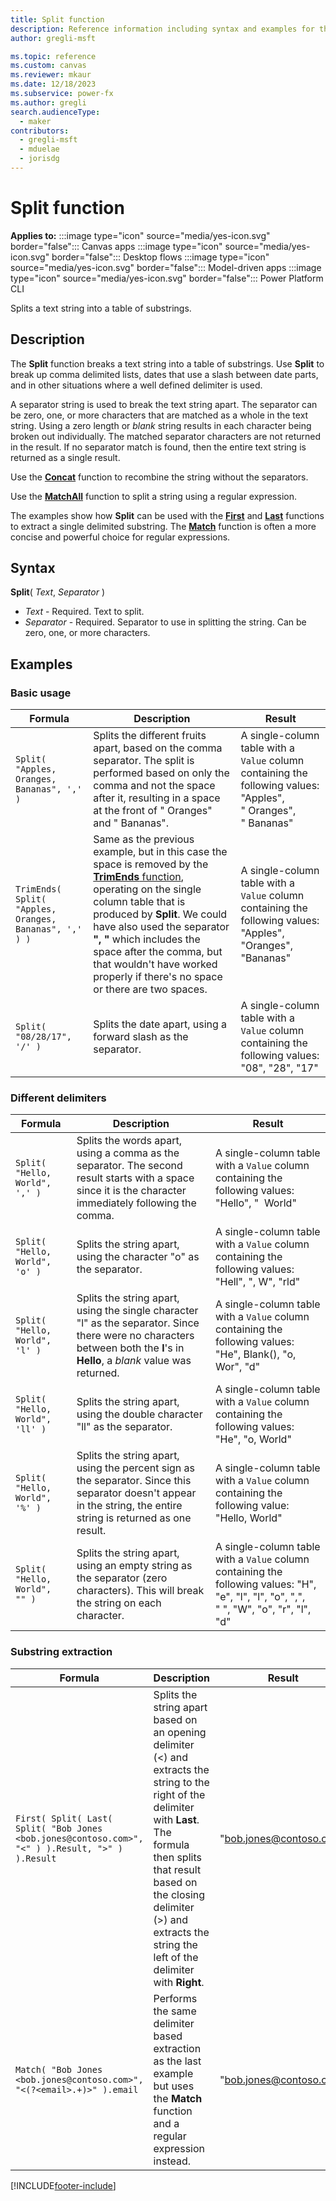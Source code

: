 ```yaml
---
title: Split function
description: Reference information including syntax and examples for the Split function.
author: gregli-msft

ms.topic: reference
ms.custom: canvas
ms.reviewer: mkaur
ms.date: 12/18/2023
ms.subservice: power-fx
ms.author: gregli
search.audienceType:
  - maker
contributors:
  - gregli-msft
  - mduelae
  - jorisdg
---
```


# Split function

**Applies to:** :::image type="icon" source="media/yes-icon.svg" border="false"::: Canvas apps :::image type="icon" source="media/yes-icon.svg" border="false"::: Desktop flows :::image type="icon" source="media/yes-icon.svg" border="false"::: Model-driven apps :::image type="icon" source="media/yes-icon.svg" border="false"::: Power Platform CLI

Splits a text string into a table of substrings.

## Description

The **Split** function breaks a text string into a table of substrings. Use **Split** to break up comma delimited lists, dates that use a slash between date parts, and in other situations where a well defined delimiter is used.

A separator string is used to break the text string apart. The separator can be zero, one, or more characters that are matched as a whole in the text string. Using a zero length or _blank_ string results in each character being broken out individually. The matched separator characters are not returned in the result. If no separator match is found, then the entire text string is returned as a single result.

Use the **[Concat](function-concatenate.md)** function to recombine the string without the separators.

Use the **[MatchAll](function-ismatch.md)** function to split a string using a regular expression.

The examples show how **Split** can be used with the **[First](function-first-last.md)** and **[Last](function-first-last.md)** functions to extract a single delimited substring. The **[Match](function-ismatch.md)** function is often a more concise and powerful choice for regular expressions.

## Syntax

**Split**( _Text_, _Separator_ )

- _Text_ - Required. Text to split.
- _Separator_ - Required. Separator to use in splitting the string. Can be zero, one, or more characters.

## Examples

### Basic usage

| Formula | Description | Result |
| --- | --- | --- |
| `Split( "Apples, Oranges, Bananas", ',' )` | Splits the different fruits apart, based on the comma separator. The split is performed based on only the comma and not the space after it, resulting in a space at the front of "&nbsp;Oranges" and "&nbsp;Bananas". | A single-column table with a `Value` column containing the following values: "Apples", "&nbsp;Oranges", "&nbsp;Bananas" |
| `TrimEnds( Split( "Apples, Oranges, Bananas", ',' ) )` | Same as the previous example, but in this case the space is removed by the [**TrimEnds** function](function-trim.md), operating on the single column table that is produced by **Split**. We could have also used the separator **",&nbsp;"** which includes the space after the comma, but that wouldn't have worked properly if there's no space or there are two spaces. | A single-column table with a `Value` column containing the following values: "Apples", "Oranges", "Bananas" |
| `Split( "08/28/17", '/' )` | Splits the date apart, using a forward slash as the separator. | A single-column table with a `Value` column containing the following values: "08", "28", "17"|

### Different delimiters

| Formula | Description | Result |
| --- | --- | --- |
| `Split( "Hello, World", ',' )` | Splits the words apart, using a comma as the separator. The second result starts with a space since it is the character immediately following the comma. | A single-column table with a `Value` column containing the following values: "Hello", "&nbsp; World" |
| `Split( "Hello, World", 'o' )` | Splits the string apart, using the character "o" as the separator. | A single-column table with a `Value` column containing the following values: "Hell", ", W", "rld" |
| `Split( "Hello, World", 'l' )` | Splits the string apart, using the single character "l" as the separator. Since there were no characters between both the **l**'s in **Hello**, a _blank_ value was returned. | A single-column table with a `Value` column containing the following values: "He", Blank(), "o, Wor", "d" |
| `Split( "Hello, World", 'll' )` | Splits the string apart, using the double character "ll" as the separator. | A single-column table with a `Value` column containing the following values: "He", "o, World" |
| `Split( "Hello, World", '%' )` | Splits the string apart, using the percent sign as the separator. Since this separator doesn't appear in the string, the entire string is returned as one result. | A single-column table with a `Value` column containing the following value: "Hello, World" |
| `Split( "Hello, World", "" )` | Splits the string apart, using an empty string as the separator (zero characters). This will break the string on each character. | A single-column table with a `Value` column containing the following values: "H", "e", "l", "l", "o", ",", "&nbsp;", "W", "o", "r", "l", "d" |

### Substring extraction

| Formula                                                                                          | Description                                                                                                                                                                                                                                                             | Result                  |
| ------------------------------------------------------------------------------------------------ | ----------------------------------------------------------------------------------------------------------------------------------------------------------------------------------------------------------------------------------------------------------------------- | ----------------------- |
| `First( Split( Last( Split( "Bob Jones <bob.jones@contoso.com>", "<" ) ).Result, ">" ) ).Result` | Splits the string apart based on an opening delimiter (<) and extracts the string to the right of the delimiter with **Last**. The formula then splits that result based on the closing delimiter (>) and extracts the string the left of the delimiter with **Right**. | "bob.jones@contoso.com" |
| `Match( "Bob Jones <bob.jones@contoso.com>", "<(?<email>.+)>" ).email`                           | Performs the same delimiter based extraction as the last example but uses the **Match** function and a regular expression instead.                                                                                                                                      | "bob.jones@contoso.com" |

[!INCLUDE[footer-include](../../includes/footer-banner.md)]

